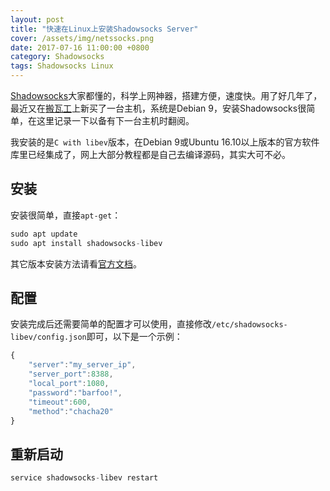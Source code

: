 ```yaml
---
layout: post
title: "快速在Linux上安装Shadowsocks Server"
cover: /assets/img/netssocks.png
date: 2017-07-16 11:00:00 +0800
category: Shadowsocks
tags: Shadowsocks Linux
---
```


[Shadowsocks](https://shadowsocks.org)大家都懂的，科学上网神器，搭建方便，速度快。用了好几年了，最近又在[搬瓦工](https://go.oio.dev/bwh)上新买了一台主机，系统是Debian 9，安装Shadowsocks很简单，在这里记录一下以备有下一台主机时翻阅。

我安装的是`C with libev`版本，在Debian 9或Ubuntu 16.10以上版本的官方软件库里已经集成了，网上大部分教程都是自己去编译源码，其实大可不必。

## 安装

安装很简单，直接`apt-get`：
```c
sudo apt update
sudo apt install shadowsocks-libev
```

其它版本安装方法请看[官方文档](https://shadowsocks.org/en/download/servers.html)。

## 配置

安装完成后还需要简单的配置才可以使用，直接修改`/etc/shadowsocks-libev/config.json`即可，以下是一个示例：

```javascript
{
    "server":"my_server_ip",
    "server_port":8388,
    "local_port":1080,
    "password":"barfoo!",
    "timeout":600,
    "method":"chacha20"
}
```

## 重新启动

```c
service shadowsocks-libev restart
```


